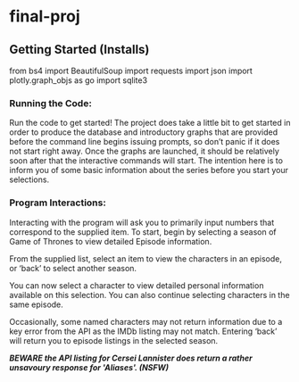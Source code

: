 # final-proj

## Getting Started (Installs)

from bs4 import BeautifulSoup
import requests
import json
import plotly.graph_objs as go
import sqlite3

### Running the Code: 

Run the code to get started! The project does take a little bit to get started in order to produce the database and introductory graphs that are provided before the command line begins issuing prompts, so don’t panic if it does not start right away. Once the graphs are launched, it should be relatively soon after that the interactive commands will start. The intention here is to inform you of some basic information about the series before you start your selections.

### Program Interactions: 

Interacting with the program will ask you to primarily input numbers that correspond to the supplied item. To start, begin by selecting a season of Game of Thrones to view detailed Episode information. 

From the supplied list, select an item to view the characters in an episode, or ‘back’ to select another season. 

You can now select a character to view detailed personal information available on this selection. You can also continue selecting characters in the same episode. 

Occasionally, some named characters may not return information due to a key error from the API as the IMDb listing may not match. Entering ‘back’ will return you to episode listings in the selected season.

***BEWARE the API listing for Cersei Lannister does return a rather unsavoury response for 'Aliases'. (NSFW)***
